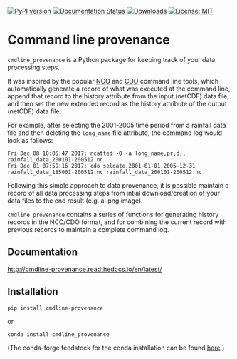 [![PyPI version](https://badge.fury.io/py/cmdline-provenance.svg)](https://badge.fury.io/py/cmdline-provenance)
[![Documentation Status](https://readthedocs.org/projects/cmdline-provenance/badge/?version=latest)](https://cmdline-provenance.readthedocs.io/en/latest/?badge=latest)
[![Downloads](https://pepy.tech/badge/cmdline-provenance/week)](https://pepy.tech/project/cmdline-provenance/week)
[![License: MIT](https://img.shields.io/badge/License-MIT-yellow.svg)](https://opensource.org/licenses/MIT)

# Command line provenance

`cmdline_provenance` is a Python package for keeping track of your data processing steps.

It was inspired by the popular [NCO](http://nco.sourceforge.net/)
and [CDO](https://code.mpimet.mpg.de/projects/cdo) command line tools,
which automatically generate a record of what was executed at the command line,
append that record to the history attribute from the input (netCDF) data file,
and then set the new extended record as the history attribute of the output (netCDF) data file.

For example, after selecting the 2001-2005 time period from a rainfall data file
and then deleting the `long_name` file attribute,
the command log would look as follows:
```
Fri Dec 08 10:05:47 2017: ncatted -O -a long_name,pr,d,, rainfall_data_200101-200512.nc
Fri Dec 01 07:59:16 2017: cdo seldate,2001-01-01,2005-12-31 rainfall_data_185001-200512.nc rainfall_data_200101-200512.nc
```
Following this simple approach to data provenance,
it is possible maintain a record of all data processing steps
from intial download/creation of your data files to the end result (e.g. a .png image).

`cmdline_provenance` contains a series of functions for generating history records in the NCO/CDO format,
and for combining the current record with previous records to maintain a complete command log.

## Documentation

http://cmdline-provenance.readthedocs.io/en/latest/

## Installation

```
pip install cmdline-provenance
```
or
```
conda install cmdline_provenance
```
(The conda-forge feedstock for the conda installation can be found
[here](https://github.com/conda-forge/cmdline_provenance-feedstock).)
